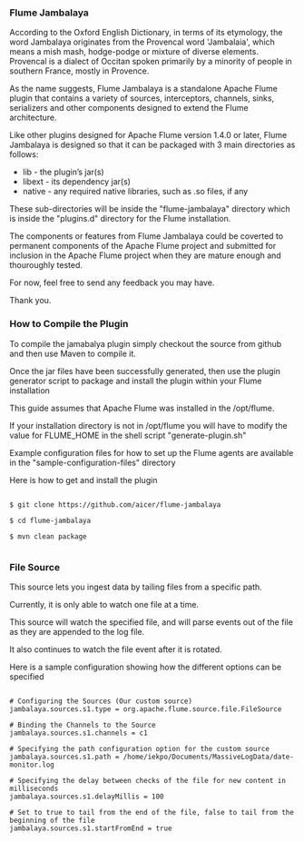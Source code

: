 ### Flume Jambalaya ###

According to the Oxford English Dictionary, in terms of its etymology, the word Jambalaya originates from the Provencal word 'Jambalaia', which means a mish mash, hodge-podge or mixture of diverse elements. Provencal is a dialect of Occitan spoken primarily by a minority of people in southern France, mostly in Provence.

As the name suggests, Flume Jambalaya is a standalone Apache Flume plugin that contains a variety of sources, interceptors, channels, sinks, serializers and other components designed to extend the Flume architecture.

Like other plugins designed for Apache Flume version 1.4.0 or later, Flume Jambalaya is designed so that it can be packaged with 3 main directories as follows:

* lib - the plugin’s jar(s)
* libext - its dependency jar(s)
* native - any required native libraries, such as .so files, if any

These sub-directories will be inside the "flume-jambalaya" directory which is inside the "plugins.d" directory for the Flume installation.

The components or features from Flume Jambalaya could be coverted to permanent components of the Apache Flume project and submitted for inclusion in the Apache Flume project when they are mature enough and thouroughly tested.

For now, feel free to send any feedback you may have.

Thank you.

### How to Compile the Plugin ###

To compile the jamabalya plugin simply checkout the source from github and then use Maven to compile it.

Once the jar files have been successfully generated, then use the plugin generator script to package and install the plugin within your Flume installation

This guide assumes that Apache Flume was installed in the /opt/flume.

If your installation directory is not in /opt/flume you will have to modify the value for FLUME_HOME in the shell script "generate-plugin.sh"

Example configuration files for how to set up the Flume agents are available in the "sample-configuration-files" directory

Here is how to get and install the plugin

```shell

$ git clone https://github.com/aicer/flume-jambalaya

$ cd flume-jambalaya

$ mvn clean package


```
### File Source ###

This source lets you ingest data by tailing files from a specific path. 

Currently, it is only able to watch one file at a time.

This source will watch the specified file, and will parse events out of the file as they are appended to the log file.

It also continues to watch the file event after it is rotated.

Here is a sample configuration showing how the different options can be specified

```shell

# Configuring the Sources (Our custom source)
jambalaya.sources.s1.type = org.apache.flume.source.file.FileSource

# Binding the Channels to the Source
jambalaya.sources.s1.channels = c1

# Specifying the path configuration option for the custom source
jambalaya.sources.s1.path = /home/iekpo/Documents/MassiveLogData/date-monitor.log

# Specifying the delay between checks of the file for new content in milliseconds
jambalaya.sources.s1.delayMillis = 100

# Set to true to tail from the end of the file, false to tail from the beginning of the file
jambalaya.sources.s1.startFromEnd = true

```
